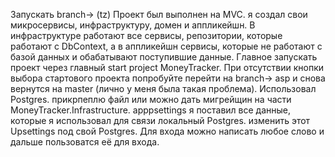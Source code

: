 Запускать branch-> (tz)
Проект был выполнен на MVC. 
я создал свои микросервисы, инфраструктуру, домен и аппликейшн. 
В инфраструктуре работают все сервисы, репозитории, которые работают с DbContext, 
а в аппликейшн сервисы, которые не работают с базой данных и обабатывают поступившие данные. 
Главное запускать проект через главный start project MoneyTracker. При отсутствии кнопки выбора стартового проекта попробуйте перейти на branch-> asp и снова вернутся на master (лично у меня была такая проблема). 
Использовал Postgres. прикрпеплю файл или можно дать мигрейщин на части MoneyTracker.Infrastructure.
apppsettings я поставил все данные, которые я использовал для связи локальный Postgres. 
изменить этот Upsettings под свой Postgres. 
Для входа можно написать любое слово и дальше пользоватся её для входа.
